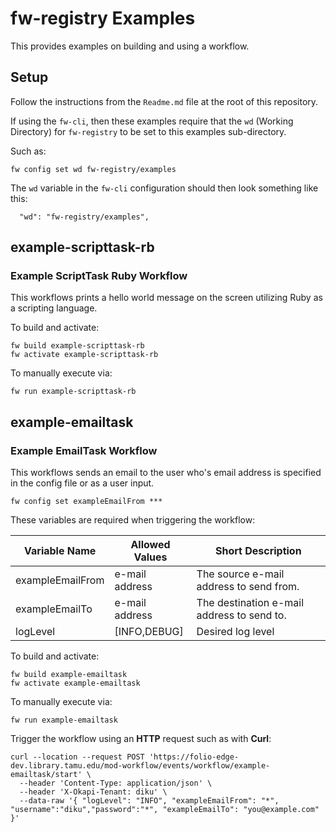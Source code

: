 # fw-registry Examples

This provides examples on building and using a workflow.

## Setup

Follow the instructions from the `Readme.md` file at the root of this repository.

If using the `fw-cli`, then these examples require that the `wd` (Working Directory) for `fw-registry` to be set to this examples sub-directory.

Such as:
```shell
fw config set wd fw-registry/examples
```

The `wd` variable in the `fw-cli` configuration should then look something like this:
```
  "wd": "fw-registry/examples",
```


## example-scripttask-rb

### Example ScriptTask Ruby Workflow

This workflows prints a hello world message on the screen utilizing Ruby as a scripting language. 

To build and activate:
```shell
fw build example-scripttask-rb
fw activate example-scripttask-rb
```

To manually execute via:
```shell
fw run example-scripttask-rb
```

## example-emailtask

### Example EmailTask Workflow

This workflows sends an email to the user who's email address is specified in the config file or as a user input. 

```shell
fw config set exampleEmailFrom ***
```

These variables are required when triggering the workflow:

| Variable Name    | Allowed Values | Short Description |
| ---------------- | -------------- | ----------------- |
| exampleEmailFrom | e-mail address | The source e-mail address to send from. |
| exampleEmailTo   | e-mail address | The destination e-mail address to send to. |
| logLevel         | [INFO,DEBUG]   | Desired log level |


To build and activate:
```shell
fw build example-emailtask
fw activate example-emailtask
```

To manually execute via:
```shell
fw run example-emailtask
```

Trigger the workflow using an **HTTP** request such as with **Curl**:

```shell
curl --location --request POST 'https://folio-edge-dev.library.tamu.edu/mod-workflow/events/workflow/example-emailtask/start' \
  --header 'Content-Type: application/json' \
  --header 'X-Okapi-Tenant: diku' \
  --data-raw '{ "logLevel": "INFO", "exampleEmailFrom": "*", "username":"diku","password":"*", "exampleEmailTo": "you@example.com" }'

```